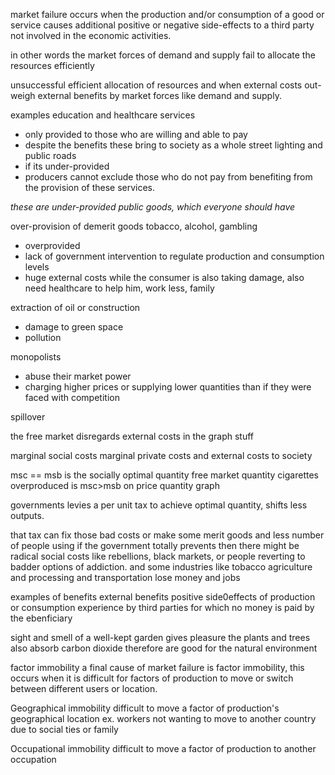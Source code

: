 market failure occurs when the production and/or consumption of a good or service causes additional positive or negative side-effects to a third party not involved in the economic activities.

in other words the market forces of demand and supply fail to allocate the resources efficiently


unsuccessful efficient allocation of resources and when external costs out-weigh external benefits by market forces like demand and supply.




examples
education and healthcare services
- only provided to those who are willing and able to pay
- despite the benefits these bring to society as a whole
street lighting and public roads
- if its under-provided
- producers cannot exclude those who do not pay from benefiting from the provision of these services.

*these are under-provided public goods, which everyone should have*

over-provision of demerit goods
tobacco, alcohol, gambling
- overprovided
- lack of government intervention to regulate production and consumption levels
- huge external costs while the consumer is also taking damage, also need healthcare to help him, work less, family

extraction of oil or construction
- damage to green space
- pollution

monopolists
- abuse their market power
- charging higher prices or supplying lower quantities than if they were faced with competition


spillover

the free market disregards external costs in the graph stuff

marginal social costs marginal private costs and external costs to society

msc == msb is the socially optimal quantity
free market quantity cigarettes overproduced is msc>msb
on price quantity graph

governments levies a per unit tax to achieve optimal quantity, shifts less outputs.

that tax can fix those bad costs or make some merit goods
and less number of people using
if the government totally prevents then there might be radical social costs like rebellions, black markets, or people reverting to badder options of addiction. and some industries like tobacco agriculture and processing and transportation lose money and jobs


examples of benefits
external benefits
positive side0effects of production or consumption experience by third parties for which no money is paid by the ebenficiary

sight and smell of a well-kept garden gives pleasure
the plants and trees also absorb carbon dioxide therefore are good for the natural environment




factor immobility
a final cause of market failure is factor immobility, this occurs when it is difficult for factors of production to move or switch between different users or location.

Geographical immobility
difficult to move a factor of production's geographical location
ex. workers not wanting to move to another country due to social ties or family

Occupational immobility
difficult to move a factor of production to another occupation